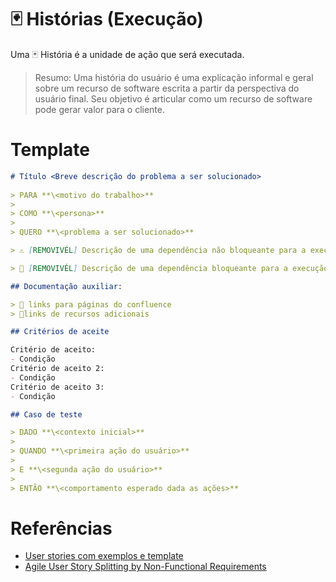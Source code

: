# 🃏 Histórias (Execução)

Uma 🃏 História é a unidade de ação que será executada.

> Resumo: Uma história do usuário é uma explicação informal e geral sobre um recurso de software escrita a partir da perspectiva do usuário final. Seu objetivo é articular como um recurso de software pode gerar valor para o cliente.

# Template

```markdown
# Título <Breve descrição do problema a ser solucionado>
 
> PARA **\<motivo do trabalho>**
> 
> COMO **\<persona>**
> 
> QUERO **\<problema a ser solucionado>**

> ⚠️ [REMOVIVÉL] Descrição de uma dependência não bloqueante para a execução da história, história pode iniciar sem resolver essa pendencia

> 🚫 [REMOVIVÉL] Descrição de uma dependência bloqueante para a execução da história, história pode ser iniciada sem resolver essa pendencia

## Documentação auxiliar: 

> 📑 links para páginas do confluence
> 📑links de recursos adicionais

## Critérios de aceite

Critério de aceito:
- Condição
Critério de aceito 2:
- Condição
Critério de aceito 3:
- Condição

## Caso de teste

> DADO **\<contexto inicial>**
> 
> QUANDO **\<primeira ação do usuário>**
> 
> E **\<segunda ação do usuário>**
> 
> ENTÃO **\<comportamento esperado dada as ações>**

```

# Referências

- [User stories com exemplos e template](https://www.atlassian.com/br/agile/project-management/user-stories)
- [Agile User Story Splitting by Non-Functional Requirements](https://corebts.com/blog/agile-user-story-splitting-non-functional-requirements/#:~:text=%E2%80%9CA%20type%20of%20requirement%20that,a%20solution%20as%20a%20whole.%E2%80%9D)

